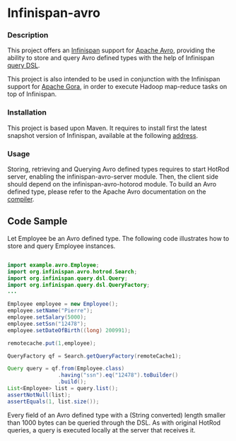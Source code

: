 # Infinispan-avro

### Description 
This project offers an [Infinispan](http://infinspan.org) support for [Apache Avro](https://avro.apache.org/), providing the ability to store and query Avro defined types with the help of Infinispan [query DSL](http://infinispan.org/docs/7.2.x/user_guide/user_guide.html#_infinispan_s_query_dsl).

This project is also intended to be used in conjunction with the Infinispan support for [Apache Gora](https://github.com/leads-project/gora-infinispan), in order to execute Hadoop map-reduce tasks on top of Infinispan.

### Installation 
This project is based upon Maven. It requires to install first the latest snapshot version of Infinispan, available at the following [address](https://github.com/infinispan/infinispan).

### Usage
Storing, retrieving and Querying Avro defined types requires to start HotRod server, enabling the infinispan-avro-server module. Then, the client side should depend on the infinispan-avro-hotorod module. To build an Avro defined type, please refer to the Apache Avro documentation on the [compiler](https://avro.apache.org/docs/1.7.7/gettingstartedjava.html). 

## Code Sample
Let Employee be an Avro defined type. The following code illustrates how to store and query Employee instances.

```java

import example.avro.Employee;
import org.infinispan.avro.hotrod.Search;
import org.infinispan.query.dsl.Query;
import org.infinispan.query.dsl.QueryFactory;
...

Employee employee = new Employee();
employee.setName("Pierre");
employee.setSalary(5000);
employee.setSsn("12478");
employee.setDateOfBirth((long) 200991);

remotecache.put(1,employee);

QueryFactory qf = Search.getQueryFactory(remoteCache1);

Query query = qf.from(Employee.class)
                .having("ssn").eq("12478").toBuilder()
                .build();
List<Employee> list = query.list();
assertNotNull(list);
assertEquals(1, list.size());

```

Every field of an Avro defined type with a (String converted) length smaller than 1000 bytes can be queried through the DSL. As with original HotRod queries, a query is executed locally at the server that receives it. 

